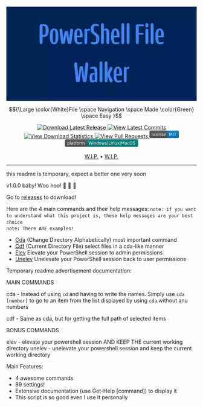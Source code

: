 <img
  align="center"
  src=".\GitHub-Assets\Banner.webp"
  width="1200"
  height="250"
  alt="Banner With 'PowerShell File Walker' Text"
/>

$${\Large \color{White}File \space Navigation \space Made \color{Green} \space Easy }$$

<p align="center">
  <a href="https://github.com/JakuWorks/Powershell-File-Walker/releases">
    <img
      src="https://img.shields.io/github/v/release/JakuWorks/PowerShell-File-Walker"
      alt="Download Latest Release"
    />
  </a>

  <a href="https://github.com/JakuWorks/Powershell-File-Walker/commits/main">
    <img
      src="https://img.shields.io/github/last-commit/JakuWorks/PowerShell-File-Walker/main"
      alt="View Latest Commits"
    />
  </a>

  <a href="https://hanadigital.github.io/grev/?user=jakuworks&repo=powershell-file-walker">
    <img
      src="https://img.shields.io/github/downloads/JakuWorks/PowerShell-File-Walker/total"
      alt="View Download Statistics"
    />
  </a>

  <a href="https://github.com/JakuWorks/Powershell-File-Walker/pulls">
    <img
      src="https://img.shields.io/badge/PRs-welcome-brightgreen.svg"
      alt="View Pull Requests"
    />
  </a>

  <a href="https://github.com/JakuWorks/Powershell-File-Walker/blob/main/LICENSE">
    <img
      src=".\GitHub-Assets\license-MIT-blue.svg"
      width="78"
      height="20s"
      alt="View License File"
    />
  </a>

  <!-- TODO ADD A MEANINGFUL HREF -->
  <a>
    <img
      src=".\GitHub-Assets\platform-Windows_Linux_MacOS-008080.svg"
      width="194"
      height="20"
      alt="Supported Platforms: Windows, Linux, MacOs"
    />
  </a>
</p>

<p align="center">
  <a href="TODO">W.I.P.</a> •
  <a href="TODO2">W.I.P.</a>
</p>

---
this readme is temporary, expect a better one very soon


v1.0.0 baby! Woo hoo! :tada: :tada: :tada:

Go to [releases](https://github.com/JakuWorks/PowerShell-File-Walker-Commands/releases/new) to download!


Here are the 4 main commands and their help messages: `note: if you want to understand what this project is, these help messages are your best choice`  
`note: There ARE examples!`
- [Cda](https://gist.github.com/JakuWorks/954a9d9cba66d078be9f629fa6265665) (Change Directory Alphabetically) most important command
- [Cdf](https://gist.github.com/JakuWorks/21c4371a10a782326e793ec270e40ea6) (Current Directory File) select files in a cda-like manner
- [Elev](https://gist.github.com/JakuWorks/26878e257feca06120ea142ad54c283b) Elevate your PowerShell session to admin permissions
- [Unelev](https://gist.github.com/JakuWorks/bfe8c744a6232082e434e5ea64749041) Unelevate your PowerShell session back to user permissions

Temporary readme advertisement documentation:

MAIN COMMANDS

cda - Instead of using `cd` and having to write the names. Simply use `cda [number]` to go to an item from the list displayed by using `cda` without anu numbers

cdf - Same as cda, but for getting the full path of selected items

BONUS COMMANDS

elev - elevate your powershell session AND KEEP THE current working directory
unelev - unelevate your powershell session and keep the current working directory


Main Features:
- 4 awesome commands
- 89 settings!
- Extensive documentation (use Get-Help [command]) to display it
- This script is so good even I use it personally
